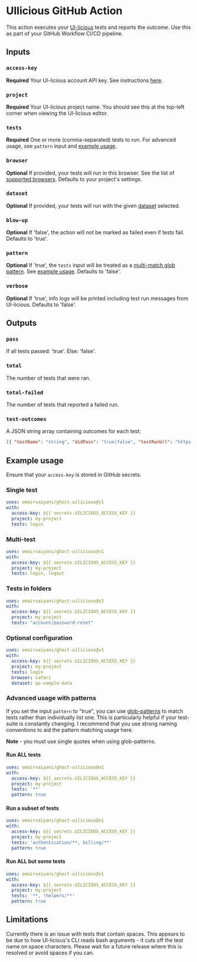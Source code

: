 # UIlicious GitHub Action

This action executes your [UI-licious](https://uilicious.com/) tests and reports the outcome. Use this as part of your GitHub Workflow CI/CD pipeline.

## Inputs

### `access-key`

**Required** Your UI-licious account API key. See instructions [here](https://github.com/uilicious/uilicious-cli).

### `project`

**Required** Your UI-licious project name. You should see this at the top-left corner when viewing the UI-licious editor.

### `tests`

**Required** One or more (comma-separated) tests to run. For advanced usage, see `pattern` input and [example usage](#example-usage).

### `browser`

**Optional** If provided, your tests will run in this browser. See the list of [supported browsers](https://docs.uilicious.com/scripting/config.html). Defaults to your project's settings.

### `dataset`

**Optional** If provided, your tests will run with the given [dataset](https://docs.uilicious.com/scripting/datasets.html#datasets) selected.

### `blow-up`

**Optional** If 'false', the action will not be marked as failed even if tests fail. Defaults to 'true'.

### `pattern`

**Optional** If 'true', the `tests` input will be treated as a [multi-match glob pattern](https://github.com/sindresorhus/multimatch). See [example usage](#example-usage). Defaults to 'false'.

### `verbose`

**Optional** If 'true', info logs will be printed including test run messages from UI-licious. Defaults to 'false'.

## Outputs

### `pass`

If all tests passed: 'true'. Else: 'false'.

### `total`

The number of tests that were ran.

### `total-failed`

The number of tests that reported a failed run.

### `test-outcomes`

A JSON string array containing outcomes for each test:
```json
[{ "testName": "string", "didPass": "true|false", "testRunUrl": "https://..." }]'
```

## Example usage

Ensure that your `access-key` is stored in GitHub secrets.

### Single test

```yml
uses: omairvaiyani/ghact-uilicious@v1
with:
  access-key: ${{ secrets.UILICIOUS_ACCESS_KEY }}
  project: my-project
  tests: login
```

### Multi-test

```yml
uses: omairvaiyani/ghact-uilicious@v1
with:
  access-key: ${{ secrets.UILICIOUS_ACCESS_KEY }}
  project: my-project
  tests: login, logout
```

### Tests in folders

```yml
uses: omairvaiyani/ghact-uilicious@v1
with:
  access-key: ${{ secrets.UILICIOUS_ACCESS_KEY }}
  project: my-project
  tests: "account/password-reset"
```

### Optional configuration

```yml
uses: omairvaiyani/ghact-uilicious@v1
with:
  access-key: ${{ secrets.UILICIOUS_ACCESS_KEY }}
  project: my-project
  tests: login
  browser: safari
  dataset: qa-sample-data
```

### Advanced usage with patterns

If you set the input `pattern` to "true", you can use [glob-patterns](https://github.com/sindresorhus/multimatch) to match tests rather than individually list one. This is particularly helpful if your test-suite is constantly changing. I recommend that you use strong naming conventions to aid the pattern matching usage here.

**Note** - you must use single quotes when using glob-patterns.

#### Run ALL tests

```yml
uses: omairvaiyani/ghact-uilicious@v1
with:
  access-key: ${{ secrets.UILICIOUS_ACCESS_KEY }}
  project: my-project
  tests: '**'
  pattern: true
```

#### Run a subset of tests

```yml
uses: omairvaiyani/ghact-uilicious@v1
with:
  access-key: ${{ secrets.UILICIOUS_ACCESS_KEY }}
  project: my-project
  tests: 'authentication/**, billing/**'
  pattern: true
```

#### Run ALL but some tests

```yml
uses: omairvaiyani/ghact-uilicious@v1
with:
  access-key: ${{ secrets.UILICIOUS_ACCESS_KEY }}
  project: my-project
  tests: '**, !helpers/**'
  pattern: true
```

## Limitations

Currently there is an issue with tests that contain spaces. This appears to be due to how UI-licious's CLI reads bash arguments - it cuts off the test name on space characters. Please wait for a future release where this is resolved or avoid spaces if you can.
